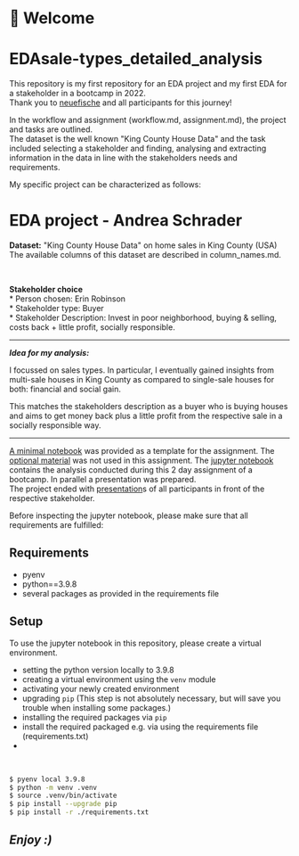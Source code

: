 # :wave: Welcome

# EDAsale-types_detailed_analysis

This repository is my first repository for an EDA project and my first EDA for a stakeholder in a bootcamp in 2022.  
Thank you to [neuefische](https://www.neuefische.de/en) and all participants for this journey!

In the workflow and assignment (workflow.md, assignment.md), the project and tasks are outlined.  
The dataset is the well known "King County House Data" and the task included selecting a stakeholder and finding, analysing and extracting information in the data in line with the stakeholders needs and requirements.

My specific project can be characterized as follows:  

# EDA project - Andrea Schrader

__Dataset:__ "King County House Data" on home sales in King County (USA)  
The available columns of this dataset are described in column_names.md.  

<br>

__Stakeholder choice__   
    * Person chosen: Erin Robinson   
    * Stakeholder type: Buyer   
    * Stakeholder Description: Invest in poor neighborhood, buying & selling, costs back + little profit, socially responsible.   

---  

___Idea for my analysis:___   

I focussed on sales types. In particular, I eventually gained insights from multi-sale houses in King County as compared to single-sale houses for both: financial and social gain.    

This matches the stakeholders description as a buyer who is buying houses and aims to get money back plus a little profit from the respective sale in a socially responsible way.  

---

[A minimal notebook](./EDA.ipynb) was provided as a template for the assignment. The [optional material](./optional) was not used in this assignment.
The [jupyter notebook](./EDAsale-types_detailed_analysis.ipynb) contains the analysis conducted during this 2 day assignment of a bootcamp.
In parallel a presentation was prepared.  
The project ended with [presentation](./EDA_project_presentation.pdf)s of all participants in front of the respective stakeholder.

Before inspecting the jupyter notebook, please make sure that all requirements are fulfilled:

## Requirements

- pyenv
- python==3.9.8
- several packages as provided in the requirements file

## Setup

To use the jupyter notebook in this repository, please create a virtual environment.

* setting the python version locally to 3.9.8
* creating a virtual environment using the `venv` module
* activating your newly created environment 
* upgrading `pip` (This step is not absolutely necessary, but will save you trouble when installing some packages.)
* installing the required packages via `pip`
* install the required packaged e.g. via using the requirements file (requirements.txt)
* 
<br>

```zsh
$ pyenv local 3.9.8
$ python -m venv .venv
$ source .venv/bin/activate
$ pip install --upgrade pip
$ pip install -r ./requirements.txt
```

## ___Enjoy :)___ <br>


